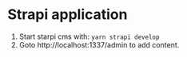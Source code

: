 # Strapi application

1. Start starpi cms with: `yarn strapi develop`  
2. Goto http://localhost:1337/admin  to add content.

